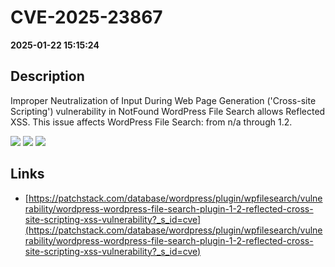 # CVE-2025-23867

**2025-01-22 15:15:24**

## Description
Improper Neutralization of Input During Web Page Generation ('Cross-site Scripting') vulnerability in NotFound WordPress File Search allows Reflected XSS. This issue affects WordPress File Search: from n/a through 1.2.

![](https://img.shields.io/static/v1?label=Score&message=7.1&color=red)
![](https://img.shields.io/static/v1?label=Severity&message=HIGH&color=red)
![](https://img.shields.io/static/v1?label=CWE&message=XSS&color=green)

## Links
- [https://patchstack.com/database/wordpress/plugin/wpfilesearch/vulnerability/wordpress-wordpress-file-search-plugin-1-2-reflected-cross-site-scripting-xss-vulnerability?_s_id=cve](https://patchstack.com/database/wordpress/plugin/wpfilesearch/vulnerability/wordpress-wordpress-file-search-plugin-1-2-reflected-cross-site-scripting-xss-vulnerability?_s_id=cve)
